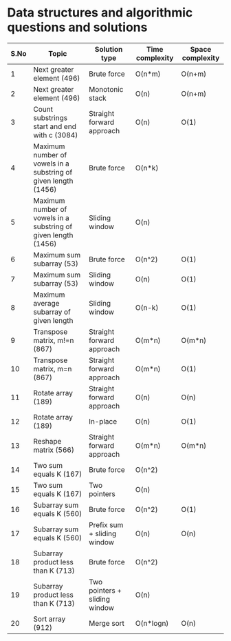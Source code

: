 # Data structures and algorithmic questions and solutions


|**S.No**| **Topic**                                    | **Solution type**                | **Time complexity** | **Space complexity** |
|--------|----------------------------------------------|----------------------------------|---------------------|----------------------|
|1       | Next greater element (496)                   | Brute force                      | O(n*m)              | O(n+m)               |
|2       | Next greater element (496)                   | Monotonic stack                  | O(n)                | O(n+m)               |  
|3       | Count substrings start and end with c (3084) | Straight forward approach        | O(n)                | O(1)                 |
|4       | Maximum number of vowels in a substring of given length (1456)| Brute force     | O(n*k)              |                      |
|5       | Maximum number of vowels in a substring of given length (1456)| Sliding window  | O(n)                |                      |
|6       | Maximum sum subarray (53)                    | Brute force                      | O(n^2)              | O(1)                 |
|7       | Maximum sum subarray (53)                    | Sliding window                   | O(n)                | O(1)                 |
|8       | Maximum average subarray of given length     | Sliding window                   | O(n-k)              | O(1)                 | 
|9       | Transpose matrix, m!=n (867)                 | Straight forward approach        | O(m*n)              | O(m*n)               |
|10      | Transpose matrix, m=n (867)                  | Straight forward approach        | O(m*n)              | O(1)                 |
|11      | Rotate array (189)                           | Straight forward approach        | O(n)                | O(n)                 | 
|12      | Rotate array (189)                           | In-place                         | O(n)                | O(1)                 |
|13      | Reshape matrix (566)                         | Straight forward approach        | O(m*n)              | O(m*n)               |
|14      | Two sum equals K (167)                       | Brute force                      | O(n^2)              |                      | 
|15      | Two sum equals K (167)                       | Two pointers                     | O(n)                |                      |
|16      | Subarray sum equals K (560)                  | Brute force                      | O(n^2)              | O(1)                 |
|17      | Subarray sum equals K (560)                  | Prefix sum + sliding window      | O(n)                | O(n)                 |
|18      | Subarray product less than K (713)           | Brute force                      | O(n^2)              |                      |
|19      | Subarray product less than K (713)           | Two pointers + sliding window    | O(n)                |                      |
|20      | Sort array (912)                             | Merge sort                       | O(n*logn)           | O(n)                 |
